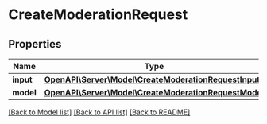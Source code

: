 # CreateModerationRequest

## Properties
Name | Type | Description | Notes
------------ | ------------- | ------------- | -------------
**input** | [**OpenAPI\Server\Model\CreateModerationRequestInput**](CreateModerationRequestInput.md) |  | 
**model** | [**OpenAPI\Server\Model\CreateModerationRequestModel**](CreateModerationRequestModel.md) |  | [optional] 

[[Back to Model list]](../README.md#documentation-for-models) [[Back to API list]](../README.md#documentation-for-api-endpoints) [[Back to README]](../README.md)


